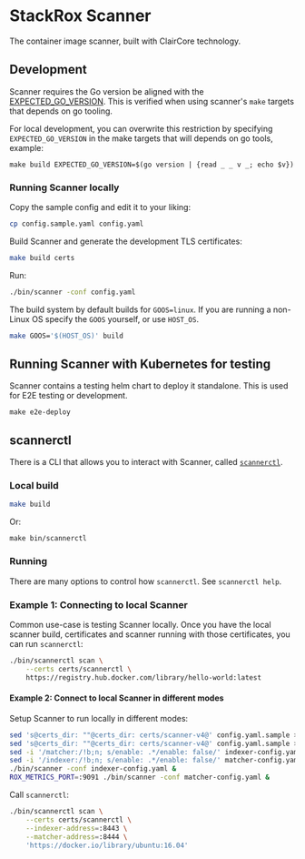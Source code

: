 # StackRox Scanner

The container image scanner, built with ClairCore technology.

## Development

Scanner requires the Go version be aligned with the [EXPECTED_GO_VERSION](../EXPECTED_GO_VERSION). This is verified when using scanner's `make` targets that depends on go tooling.

For local development, you can overwrite this restriction by specifying `EXPECTED_GO_VERSION` in the make targets that will depends on go tools, example:

```
make build EXPECTED_GO_VERSION=$(go version | {read _ _ v _; echo $v})
```

### Running Scanner locally

Copy the sample config and edit it to your liking:

```sh
cp config.sample.yaml config.yaml
```

Build Scanner and generate the development TLS certificates:

```sh
make build certs
```

Run:

```sh
./bin/scanner -conf config.yaml
```

The build system by default builds for `GOOS=linux`.  If you are running a non-Linux OS specify the `GOOS` yourself, or use `HOST_OS`.

```sh
make GOOS='$(HOST_OS)' build
```

## Running Scanner with Kubernetes for testing 

Scanner contains a testing helm chart to deploy it standalone.  This is used for E2E testing or development.

```
make e2e-deploy
```

## scannerctl

There is a CLI that allows you to interact with Scanner, called [`scannerctl`](cmd/scannerctl/main.go).

### Local build

```sh
make build
```

Or:

```
make bin/scannerctl
```

### Running

There are many options to control how `scannerctl`.  See `scannerctl help`.

### Example 1: Connecting to local Scanner 

Common use-case is testing Scanner locally.  Once you have the local scanner build, certificates and scanner running with those certificates, you can run `scannerctl`:

```sh
./bin/scannerctl scan \
    --certs certs/scannerctl \
    https://registry.hub.docker.com/library/hello-world:latest
```



#### Example 2: Connect to local Scanner in different modes

Setup Scanner to run locally in different modes: 

```sh
sed 's@certs_dir: ""@certs_dir: certs/scanner-v4@' config.yaml.sample > matcher-config.yaml
sed 's@certs_dir: ""@certs_dir: certs/scanner-v4@' config.yaml.sample > indexer-config.yaml
sed -i '/matcher:/!b;n; s/enable: .*/enable: false/' indexer-config.yaml
sed -i '/indexer:/!b;n; s/enable: .*/enable: false/' matcher-config.yaml
./bin/scanner -conf indexer-config.yaml &
ROX_METRICS_PORT=:9091 ./bin/scanner -conf matcher-config.yaml &
```

Call `scannerctl`:

```sh
./bin/scannerctl scan \
    --certs certs/scannerctl \
    --indexer-address=:8443 \
    --matcher-address=:8444 \
    'https://docker.io/library/ubuntu:16.04'
```
